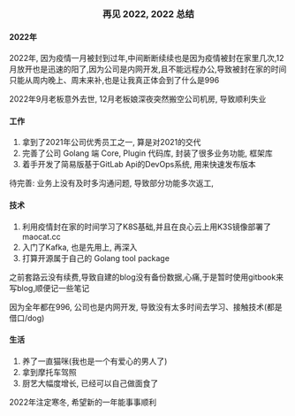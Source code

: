### <center> 再见 2022, 2022 总结 </center>


#### 2022年
2022年, 因为疫情一月被封到过年,中间断断续续也是因为疫情被封在家里几次,12月放开也是迅速的阳了,因为公司是内网开发,且不能远程办公,导致被封在家的时间只能从周内晚上、周末来补,也是让我真正体会到了什么是996

2022年9月老板意外去世, 12月老板娘深夜突然搬空公司机房, 导致顺利失业

#### 工作

1. 拿到了2021年公司优秀员工之一, 算是对2021的交代
2. 完善了公司 Golang 端 Core, Plugin 代码库, 封装了很多业务功能, 框架库
3. 着手开发了简易版基于GitLab Api的DevOps系统, 用来快速发布版本  
    
待完善:
业务上没有及时多沟通问题, 导致部分功能多次返工, 
    
#### 技术
    
1. 利用疫情封在家的时间学习了K8S基础,并且在良心云上用K3S镜像部署了maocat.cc
2. 入门了Kafka, 也是先用上, 再深入
3. 打算开源属于自己的 Golang tool package
    
之前套路云没有续费,导致自建的blog没有备份数据,心痛,于是暂时使用gitbook来写blog,顺便记一些笔记
    
因为全年都在996, 公司也是内网开发, 导致没有太多时间去学习、接触技术(都是借口/dog)


#### 生活
    
1. 养了一直猫咪(我也是一个有爱心的男人了)
2. 拿到摩托车驾照
3. 厨艺大幅度增长, 已经可以自己做面食了
    

2022年注定寒冬, 希望新的一年能事事顺利
